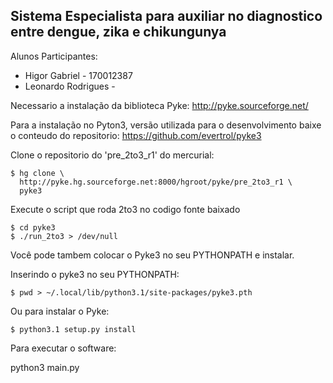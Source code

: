 ## Sistema Especialista para auxiliar no diagnostico entre dengue, zika e chikungunya

Alunos Participantes: 
- Higor Gabriel - 170012387
- Leonardo Rodrigues - 
  
  
Necessario a instalação da biblioteca Pyke:
http://pyke.sourceforge.net/

Para a instalação no Pyton3, versão utilizada para o desenvolvimento baixe o conteudo do repositorio: 
https://github.com/evertrol/pyke3

Clone o repositorio do 'pre_2to3_r1' do mercurial:

    $ hg clone \
      http://pyke.hg.sourceforge.net:8000/hgroot/pyke/pre_2to3_r1 \
      pyke3

Execute o script que roda 2to3 no codigo fonte baixado

    $ cd pyke3
    $ ./run_2to3 > /dev/null

Você pode tambem colocar o Pyke3 no seu PYTHONPATH e instalar.

Inserindo o pyke3 no seu PYTHONPATH:

    $ pwd > ~/.local/lib/python3.1/site-packages/pyke3.pth

Ou para instalar o Pyke:

    $ python3.1 setup.py install
      

Para executar o software:

python3 main.py


